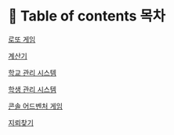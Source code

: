 # :pushpin: Table of contents 목차
[로또 게임](https://github.com/Kim-Gyuri/JavaConsoleProject/blob/master/%ED%94%84%EB%A1%9C%EC%A0%9D%ED%8A%B8%20%EC%A0%95%EB%A6%AC%EB%85%B8%ED%8A%B8/%EB%A1%9C%EB%98%90%20%EA%B2%8C%EC%9E%84.md) 

[계산기](https://github.com/Kim-Gyuri/JavaConsoleProject/blob/master/%ED%94%84%EB%A1%9C%EC%A0%9D%ED%8A%B8%20%EC%A0%95%EB%A6%AC%EB%85%B8%ED%8A%B8/%EA%B3%84%EC%82%B0%EA%B8%B0%20%EB%A7%8C%EB%93%A4%EA%B8%B0.md) <br>

[학교 관리 시스템](#3-학교-관리-시스템)<br>

[학생 관리 시스템](#4-학생-관리-시스템)<br>

[콘솔 어드벤처 게임](#5-콘솔-어드벤처-게임)<br>

[지뢰찾기](https://github.com/Kim-Gyuri/JavaConsoleProject/blob/master/%ED%94%84%EB%A1%9C%EC%A0%9D%ED%8A%B8%20%EC%A0%95%EB%A6%AC%EB%85%B8%ED%8A%B8/%EC%A7%80%EB%A2%B0%20%EC%B0%BE%EA%B8%B0%20%EA%B2%8C%EC%9E%84.md)
